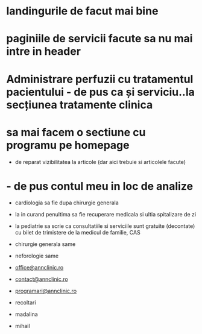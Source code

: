 # landingurile de facut mai bine

# paginiile de servicii facute sa nu mai intre in header

# Administrare perfuzii cu tratamentul pacientului - de pus ca și serviciu..la secțiunea tratamente clinica

# sa mai facem o sectiune cu programu pe homepage

- de reparat vizibilitatea la articole (dar aici trebuie si articolele facute)

# - de pus contul meu in loc de analize

- cardiologia sa fie dupa chirurgie generala
- la in curand penultima sa fie recuperare medicala si ultia spitalizare de zi

- la pediatrie sa scrie ca consultatiile si serviciile sunt gratuite (decontate) cu bilet de trimistere de la medicul de familie, CAS
- chirurgie generala same
- neforologie same

- office@annclinic.ro
- contact@annclinic.ro
- programari@annclinic.ro
- recoltari
- madalina
- mihail

